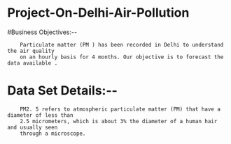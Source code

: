# Project-On-Delhi-Air-Pollution

#Business Objectives:-- 

        Particulate matter (PM ) has been recorded in Delhi to understand the air quality
        on an hourly basis for 4 months. Our objective is to forecast the data available .

# Data Set Details:--

        PM2. 5 refers to atmospheric particulate matter (PM) that have a diameter of less than
        2.5 micrometers, which is about 3% the diameter of a human hair and usually seen
        through a microscope.
